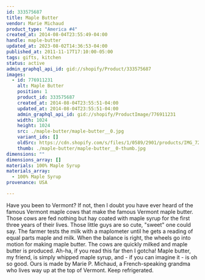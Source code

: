 ```yaml
---
id: 333575687
title: Maple Butter
vendor: Marie Michaud
product_type: "America #4"
created_at: 2014-08-04T23:55:49-04:00
handle: maple-butter
updated_at: 2023-08-02T14:36:53-04:00
published_at: 2011-11-17T17:10:00-05:00
tags: gifts, kitchen
status: active
admin_graphql_api_id: gid://shopify/Product/333575687
images:
  - id: 776911231
    alt: Maple Butter
    position: 1
    product_id: 333575687
    created_at: 2014-08-04T23:55:51-04:00
    updated_at: 2014-08-04T23:55:51-04:00
    admin_graphql_api_id: gid://shopify/ProductImage/776911231
    width: 1024
    height: 1024
    src: ./maple-butter/maple-butter__0.jpg
    variant_ids: []
    oldSrc: https://cdn.shopify.com/s/files/1/0589/2901/products/IMG_7274.jpeg?v=1407210951
    thumb: ./maple-butter/maple-butter__0-thumb.jpg
dimensions: ""
dimensions_array: []
materials: 100% Maple Syrup
materials_array:
  - 100% Maple Syrup
provenance: USA

---
```


Have you been to Vermont? If not, then I doubt you have ever heard of the famous Vermont maple cows that make the famous Vermont maple butter. Those cows are fed nothing but hay coated with maple syrup for the first three years of their lives. Those little guys are so cute, "sweet" one could say. The farmer tests the milk with a maplometer until he gets a reading of equal parts maple and milk. When the balance is right, the wheels go into motion for making maple butter. The cows are quickly milked and maple butter is produced. Ah-ha, if you read this far then I gotcha! Maple butter, my friend, is simply whipped maple syrup, and - if you can imagine it - is oh so good. Ours is made by Marie P. Michaud, a French-speaking grandma who lives way up at the top of Vermont. Keep refrigerated.